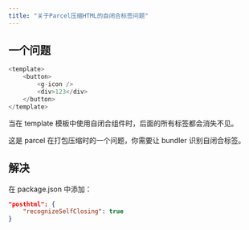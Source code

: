 ```yaml
---
title: "关于Parcel压缩HTML的自闭合标签问题"
---
```


## 一个问题

```js
<template>
    <button>
        <g-icon />
        <div>123</div>
    </button>
</template>
```

当在 template 模板中使用自闭合组件时，后面的所有标签都会消失不见。

这是 parcel 在打包压缩时的一个问题，你需要让 bundler 识别自闭合标签。

## 解决

在 package.json 中添加：

```json
"posthtml": {
    "recognizeSelfClosing": true
}
```